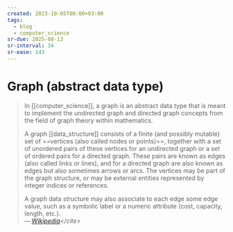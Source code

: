 ```yaml
---
created: 2023-10-05T00:00+03:00
tags:
  - blog
  - computer_science
sr-due: 2025-08-13
sr-interval: 34
sr-ease: 143
---
```


# Graph (abstract data type)

> In [[computer_science]], a graph is an abstract data type that is meant to
> implement the undirected graph and directed graph concepts from the field of
> graph theory within mathematics.
>
> A graph [[data_structure]] consists of a finite (and possibly mutable) set of
> ==vertices (also called nodes or points)==, together with a set of unordered
> pairs of these vertices for an undirected graph or a set of ordered pairs for
> a directed graph. These pairs are known as edges (also called links or lines),
> and for a directed graph are also known as edges but also sometimes arrows or
> arcs. The vertices may be part of the graph structure, or may be external
> entities represented by integer indices or references.
>
> A graph data structure may also associate to each edge some edge value, such
> as a symbolic label or a numeric attribute (cost, capacity, length, etc.).\
> — <cite>[Wikipedia](https://en.wikipedia.org/wiki/Graph_(abstract_data_type))</cite>
